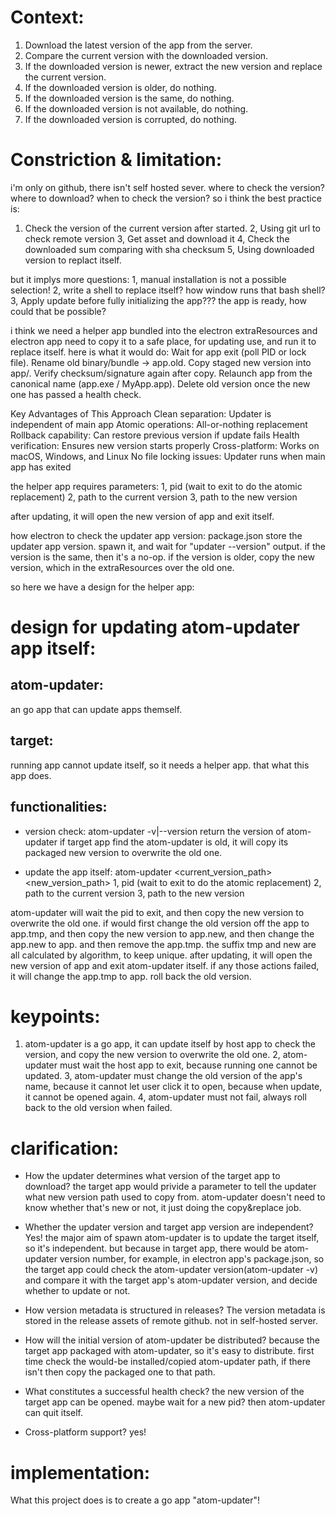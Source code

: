 
# Context:
1. Download the latest version of the app from the server.
2. Compare the current version with the downloaded version.
3. If the downloaded version is newer, extract the new version and replace the current version.
4. If the downloaded version is older, do nothing.
5. If the downloaded version is the same, do nothing.
6. If the downloaded version is not available, do nothing.
7. If the downloaded version is corrupted, do nothing.

# Constriction & limitation: 
i'm only on github, there isn't self hosted sever.
where to check the version? 
where to download?
when to check the version?
so i think the best practice is:
1. Check the version of the current version after started.
2, Using git url to check remote version
3, Get asset and download it
4, Check the downloaded sum comparing with sha checksum
5, Using downloaded version to replact itself.

but it implys more questions:
1, manual installation is not a possible selection! 
2, write a shell to replace itself? how window runs that bash shell? 3, Apply update before fully initializing the app??? the app is ready, how could that be possible?

i think we need a helper app bundled into the electron extraResources and electron app need to copy it to a safe place, for updating use, and run it to replace itself.
here is what it would do:
Wait for app exit (poll PID or lock file).
Rename old binary/bundle → app.old.
Copy staged new version into app/.
Verify checksum/signature again after copy.
Relaunch app from the canonical name (app.exe / MyApp.app).
Delete old version once the new one has passed a health check.

Key Advantages of This Approach
Clean separation: Updater is independent of main app
Atomic operations: All-or-nothing replacement
Rollback capability: Can restore previous version if update fails
Health verification: Ensures new version starts properly
Cross-platform: Works on macOS, Windows, and Linux
No file locking issues: Updater runs when main app has exited

the helper app requires parameters:
1, pid (wait to exit to do the atomic replacement)
2, path to the current version
3, path to the new version

after updating, it will open the new version of app and exit itself.

how electron to check the updater app version:
package.json store the updater app version.
spawn it, and wait for "updater --version" output.
if the version is the same, then it's a no-op.
if the version is older, copy the new version, which in the extraResources over the old one.

so here we have a design for the helper app:

# design for updating atom-updater app itself:

## atom-updater:
an go app that can update apps themself.

## target:
running app cannot update itself, so it needs a helper app.
that what this app does.

## functionalities:

- version check:
atom-updater -v|--version
return the version of atom-updater
if target app find the atom-updater is old, it will copy its packaged new version to overwrite the old one.

- update the app itself:
atom-updater <pid> <current_version_path> <new_version_path>
1, pid (wait to exit to do the atomic replacement)
2, path to the current version
3, path to the new version

atom-updater will wait the pid to exit, and then copy the new version to overwrite the old one.
if would first change the old version off the app to app.tmp, and then copy the new version to app.new, and then change the app.new to app. and then remove the app.tmp.
the suffix tmp and new are all calculated by algorithm, to keep unique.
after updating, it will open the new version of app and exit atom-updater itself.
if any those actions failed, it will change the app.tmp to app. roll back the old version.

# keypoints:
1. atom-updater is a go app, it can update itself by host app to check the version, and copy the new version to overwrite the old one.
2, atom-updater must wait the host app to exit, because running one cannot be updated.
3, atom-updater must change the old version of the app's name, because it cannot let user click it to open, because when update, it cannot be opened again.
4, atom-updater must not fail, always roll back to the old version when failed.

# clarification:

- How the updater determines what version of the target app to download?
the target app would privide a parameter to tell the updater what new version path used to copy from.
atom-updater doesn't need to know whether that's new or not, it just doing the copy&replace job.

- Whether the updater version and target app version are independent?
Yes! the major aim of spawn atom-updater is to update the target itself, so it's independent.
but because in target app, there would be atom-updater version number, for example, in electron app's package.json, so the target app could check the atom-updater version(atom-updater -v) and compare it with the target app's atom-updater version, and decide whether to update or not.

- How version metadata is structured in releases?
The version metadata is stored in the release assets of remote github.
not in self-hosted server.

- How will the initial version of atom-updater be distributed?
because the target app packaged with atom-updater, so it's easy to distribute. first time check the would-be installed/copied atom-updater path, if there isn't then copy the packaged one to that path.

- What constitutes a successful health check?
the new version of the target app can be opened.
maybe wait for a new pid? then atom-updater can quit itself.

- Cross-platform support?
yes!

# implementation:
What this project does is to create a go app "atom-updater"!